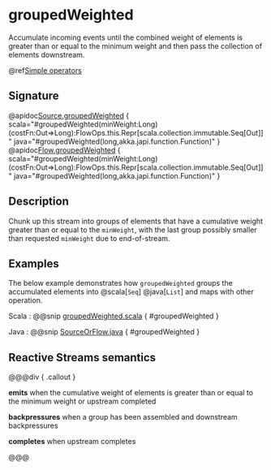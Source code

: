 # groupedWeighted

Accumulate incoming events until the combined weight of elements is greater than or equal to the minimum weight and then pass the collection of elements downstream.

@ref[Simple operators](../index.md#simple-operators)

## Signature

@apidoc[Source.groupedWeighted](Source) { scala="#groupedWeighted(minWeight:Long)(costFn:Out=&gt;Long):FlowOps.this.Repr[scala.collection.immutable.Seq[Out]]" java="#groupedWeighted(long,akka.japi.function.Function)" }
@apidoc[Flow.groupedWeighted](Flow) { scala="#groupedWeighted(minWeight:Long)(costFn:Out=&gt;Long):FlowOps.this.Repr[scala.collection.immutable.Seq[Out]]" java="#groupedWeighted(long,akka.japi.function.Function)" }


## Description

Chunk up this stream into groups of elements that have a cumulative weight greater than or equal to the `minWeight`, with the last group possibly smaller than requested `minWeight` due to end-of-stream.

## Examples

The below example demonstrates how `groupedWeighted` groups the accumulated elements into @scala[`Seq`] @java[`List`]
and maps with other operation.

Scala
:  @@snip [groupedWeighted.scala](/akka-docs/src/test/scala/docs/stream/operators/sourceorflow/GroupedWeighted.scala) { #groupedWeighted }

Java
:  @@snip [SourceOrFlow.java](/akka-docs/src/test/java/jdocs/stream/operators/SourceOrFlow.java) { #groupedWeighted }

## Reactive Streams semantics

@@@div { .callout }

**emits** when the cumulative weight of elements is greater than or equal to the minimum weight or upstream completed

**backpressures** when a group has been assembled and downstream backpressures

**completes** when upstream completes

@@@


